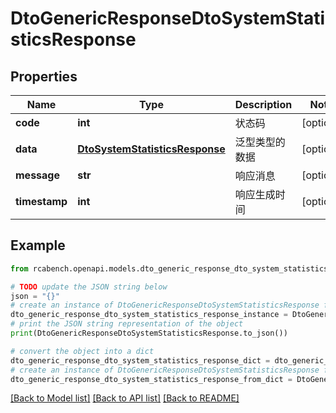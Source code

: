# DtoGenericResponseDtoSystemStatisticsResponse


## Properties

Name | Type | Description | Notes
------------ | ------------- | ------------- | -------------
**code** | **int** | 状态码 | [optional] 
**data** | [**DtoSystemStatisticsResponse**](DtoSystemStatisticsResponse.md) | 泛型类型的数据 | [optional] 
**message** | **str** | 响应消息 | [optional] 
**timestamp** | **int** | 响应生成时间 | [optional] 

## Example

```python
from rcabench.openapi.models.dto_generic_response_dto_system_statistics_response import DtoGenericResponseDtoSystemStatisticsResponse

# TODO update the JSON string below
json = "{}"
# create an instance of DtoGenericResponseDtoSystemStatisticsResponse from a JSON string
dto_generic_response_dto_system_statistics_response_instance = DtoGenericResponseDtoSystemStatisticsResponse.from_json(json)
# print the JSON string representation of the object
print(DtoGenericResponseDtoSystemStatisticsResponse.to_json())

# convert the object into a dict
dto_generic_response_dto_system_statistics_response_dict = dto_generic_response_dto_system_statistics_response_instance.to_dict()
# create an instance of DtoGenericResponseDtoSystemStatisticsResponse from a dict
dto_generic_response_dto_system_statistics_response_from_dict = DtoGenericResponseDtoSystemStatisticsResponse.from_dict(dto_generic_response_dto_system_statistics_response_dict)
```
[[Back to Model list]](../README.md#documentation-for-models) [[Back to API list]](../README.md#documentation-for-api-endpoints) [[Back to README]](../README.md)


